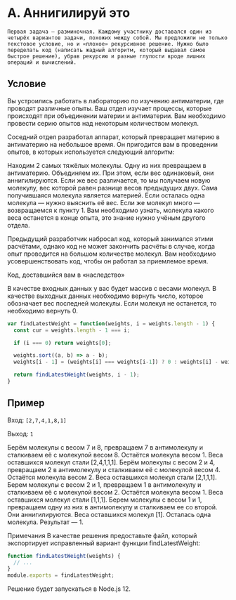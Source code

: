 # A. Аннигилируй это

    Первая задача — разминочная. Каждому участнику доставался один из четырёх вариантов задачи, похожих между собой. Мы предложили не только текстовое условие, но и «плохое» рекурсивное решение. Нужно было переделать код (написать жадный алгоритм, который выдавал самое быстрое решение), убрав рекурсию и разные глупости вроде лишних операций и вычислений.


## Условие

Вы устроились работать в лабораторию по изучению антиматерии, где проводят различные опыты. Ваш отдел изучает процессы, которые происходят при объединении материи и антиматерии. Вам необходимо провести серию опытов над некоторым количеством молекул.

Соседний отдел разработал аппарат, который превращает материю в антиматерию на небольшое время. Он пригодится вам в проведении опытов, в которых используется следующий алгоритм:

Находим 2 самых тяжёлых молекулы.
Одну из них превращаем в антиматерию.
Объединяем их. При этом, если вес одинаковый, они аннигилируются. Если же вес различается, то мы получаем новую молекулу, вес которой равен разнице весов предыдущих двух. Сама получившаяся молекула является материей.
Если осталась одна молекула — нужно выяснить её вес. Если же молекул много — возвращаемся к пункту 1.
Вам необходимо узнать, молекула какого веса останется в конце опыта, это знание нужно учёным другого отдела.

Предыдущий разработчик набросал код, который занимался этими расчётами, однако код не может закончить расчёты в случае, когда опыт проводится на большом количестве молекул. Вам необходимо усовершенствовать код, чтобы он работал за приемлемое время.

Код, доставшийся вам в «наследство»

В качестве входных данных у вас будет массив с весами молекул. В качестве выходных данных необходимо вернуть число, которое обозначает вес последней молекулы. Если молекул не останется, то необходимо вернуть 0.

```javascript
var findLatestWeight = function(weights, i = weights.length - 1) {
  const cur = weights.length - 1 === i;

  if (i === 0) return weights[0];

  weights.sort((a, b) => a - b);
  weights[i - 1] = (weights[i] === weights[i-1]) ? 0 : weights[i] - weights[i-1];

  return findLatestWeight(weights, i - 1);
}
```

## Пример

Вход: `[2,7,4,1,8,1]`

Выход: `1`

Берём молекулы с весом 7 и 8, превращаем 7 в антимолекулу и сталкиваем её с молекулой весом 8. Остаётся молекула весом 1. Веса оставшихся молекул стали [2,4,1,1,1]. Берём молекулы с весом 2 и 4, превращаем 2 в антимолекулу и сталкиваем её с молекулой весом 4. Остаётся молекула весом 2. Веса оставшихся молекул стали [2,1,1,1]. Берем молекулы с весом 2 и 1, превращаем 1 в антимолекулу и сталкиваем её с молекулой весом 2. Остаётся молекула весом 1. Веса оставшихся молекул стали [1,1,1]. Берем молекулы с весом 1 и 1, превращаем одну из них в антимолекулу и сталкиваем ее со второй. Они аннигилируются. Веса оставшихся молекул [1]. Осталась одна молекула. Результат — 1.

Примечания
В качестве решения предоставьте файл, который экспортирует исправленный вариант функции findLatestWeight:

```js
function findLatestWeight(weights) {
  // ...
}
module.exports = findLatestWeight;
```

Решение будет запускаться в Node.js 12.

